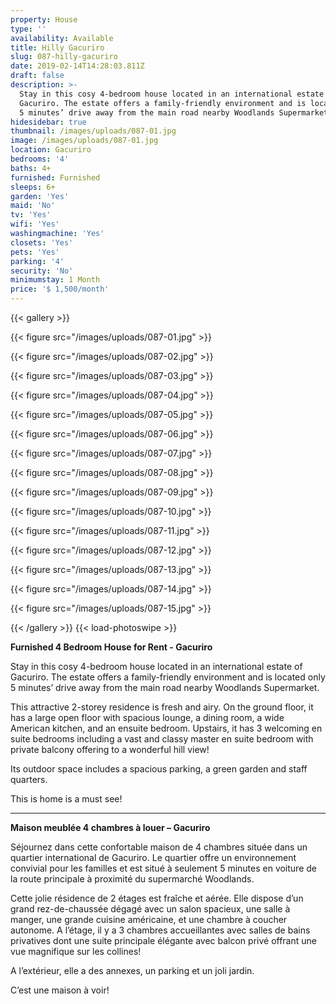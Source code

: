 ```yaml
---
property: House
type: ''
availability: Available
title: Hilly Gacuriro
slug: 087-hilly-gacuriro
date: 2019-02-14T14:28:03.811Z
draft: false
description: >-
  Stay in this cosy 4-bedroom house located in an international estate of
  Gacuriro. The estate offers a family-friendly environment and is located only
  5 minutes’ drive away from the main road nearby Woodlands Supermarket. 
hidesidebar: true
thumbnail: /images/uploads/087-01.jpg
image: /images/uploads/087-01.jpg
location: Gacuriro
bedrooms: '4'
baths: 4+
furnished: Furnished
sleeps: 6+
garden: 'Yes'
maid: 'No'
tv: 'Yes'
wifi: 'Yes'
washingmachine: 'Yes'
closets: 'Yes'
pets: 'Yes'
parking: '4'
security: 'No'
minimumstay: 1 Month
price: '$ 1,500/month'
---
```

{{< gallery >}} 

{{< figure src="/images/uploads/087-01.jpg" >}} 

{{< figure src="/images/uploads/087-02.jpg" >}}

 {{< figure src="/images/uploads/087-03.jpg" >}} 

{{< figure src="/images/uploads/087-04.jpg" >}}

{{< figure src="/images/uploads/087-05.jpg" >}}

 {{< figure src="/images/uploads/087-06.jpg" >}}

 {{< figure src="/images/uploads/087-07.jpg" >}}

 {{< figure src="/images/uploads/087-08.jpg" >}}

{{< figure src="/images/uploads/087-09.jpg" >}} 

{{< figure src="/images/uploads/087-10.jpg" >}}

 {{< figure src="/images/uploads/087-11.jpg" >}} 

{{< figure src="/images/uploads/087-12.jpg" >}}

{{< figure src="/images/uploads/087-13.jpg" >}}

{{< figure src="/images/uploads/087-14.jpg" >}}

{{< figure src="/images/uploads/087-15.jpg" >}}

 {{< /gallery >}} {{< load-photoswipe >}}

**Furnished 4 Bedroom House for Rent - Gacuriro**

Stay in this cosy 4-bedroom house located in an international estate of Gacuriro. The estate offers a family-friendly environment and is located only 5 minutes’ drive away from the main road nearby Woodlands Supermarket. 

This attractive 2-storey residence is fresh and airy. On the ground floor, it has a large open floor with spacious lounge, a dining room, a wide American kitchen, and an ensuite bedroom. Upstairs, it has 3 welcoming en suite bedrooms including a vast and classy master en suite bedroom with private balcony offering to a wonderful hill view!

Its outdoor space includes a spacious parking, a green garden and staff quarters.

This is home is a must see!

- - -

**Maison meublée 4 chambres à louer – Gacuriro**

Séjournez dans cette confortable maison de 4 chambres située dans un quartier international de Gacuriro. Le quartier offre un environnement convivial pour les familles et est situé à seulement 5 minutes en voiture de la route principale à proximité du supermarché Woodlands.

Cette jolie résidence de 2 étages est fraîche et aérée. Elle dispose d’un grand rez-de-chaussée dégagé avec un salon spacieux, une salle à manger, une grande cuisine américaine, et une chambre à coucher autonome. A l’étage, il y a 3 chambres accueillantes avec salles de bains privatives dont une suite principale élégante avec balcon privé offrant une vue magnifique sur les collines!

A l’extérieur, elle a des annexes, un parking et un joli jardin.

C’est une maison à voir!
